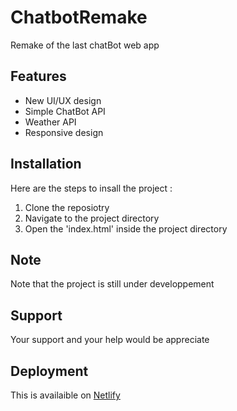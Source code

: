 # ChatbotRemake

Remake of the last chatBot web app

## Features

- New UI/UX design
- Simple ChatBot API
- Weather API
- Responsive design

## Installation

Here are the steps to insall the project :

1. Clone the reposiotry
2. Navigate to the project directory
3. Open the 'index.html' inside the project directory

## Note

Note that the project is still under developpement

## Support

Your support and your help would be appreciate

## Deployment
This is availaible on [Netlify](https://nathanrael-chatbot.netlify.app)
